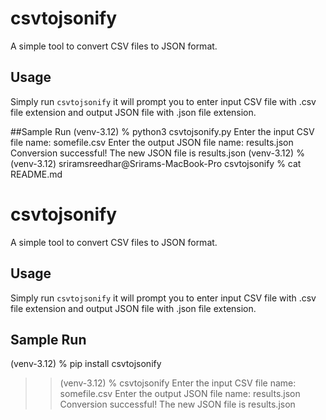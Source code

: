 # csvtojsonify

A simple tool to convert CSV files to JSON format.

## Usage

 Simply run `csvtojsonify` it will prompt you to enter input CSV file with .csv file extension and output JSON file with .json file extension.

##Sample Run
(venv-3.12) % python3 csvtojsonify.py 
Enter the input CSV file name: somefile.csv
Enter the output JSON file name: results.json
Conversion successful! The new JSON file is results.json
(venv-3.12) % 
(venv-3.12) sriramsreedhar@Srirams-MacBook-Pro csvtojsonify % cat README.md 
# csvtojsonify

A simple tool to convert CSV files to JSON format.

## Usage

 Simply run `csvtojsonify` it will prompt you to enter input CSV file with .csv file extension and output JSON file with .json file extension.

## Sample Run

(venv-3.12) % pip install csvtojsonify

>>(venv-3.12) % csvtojsonify
Enter the input CSV file name: somefile.csv
Enter the output JSON file name: results.json
Conversion successful! The new JSON file is results.json


